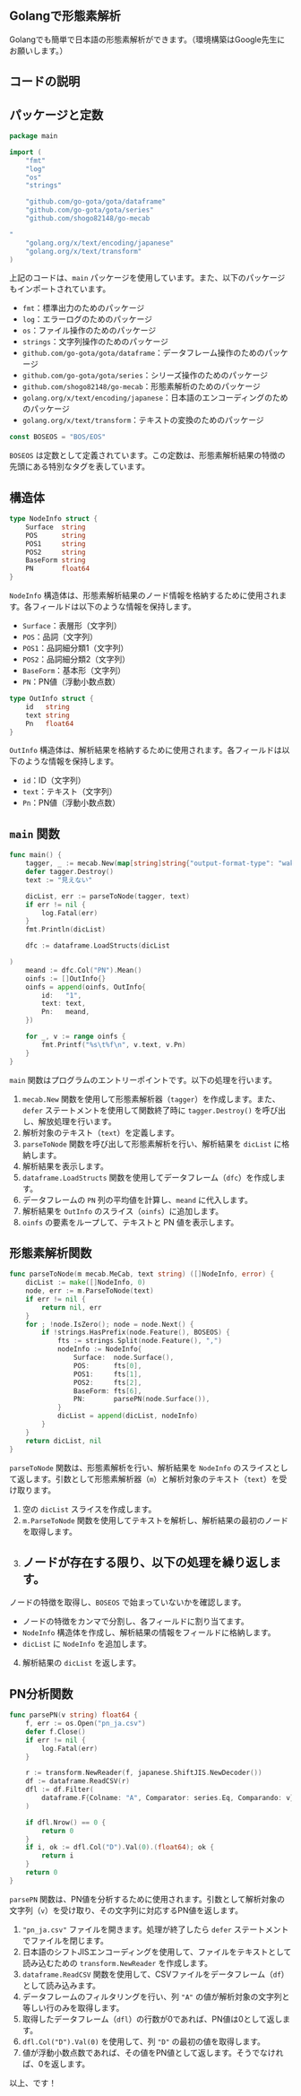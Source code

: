 ## Golangで形態素解析

Golangでも簡単で日本語の形態素解析ができます。（環境構築はGoogle先生にお願いします。）



[GItHub]: https://github.com/ywsrock/GOGOGO/tree/master/00_57_mecab



## コードの説明



## パッケージと定数

```go
package main

import (
	"fmt"
	"log"
	"os"
	"strings"

	"github.com/go-gota/gota/dataframe"
	"github.com/go-gota/gota/series"
	"github.com/shogo82148/go-mecab

"
	"golang.org/x/text/encoding/japanese"
	"golang.org/x/text/transform"
)
```

上記のコードは、`main` パッケージを使用しています。また、以下のパッケージもインポートされています。

- `fmt`：標準出力のためのパッケージ
- `log`：エラーログのためのパッケージ
- `os`：ファイル操作のためのパッケージ
- `strings`：文字列操作のためのパッケージ
- `github.com/go-gota/gota/dataframe`：データフレーム操作のためのパッケージ
- `github.com/go-gota/gota/series`：シリーズ操作のためのパッケージ
- `github.com/shogo82148/go-mecab`：形態素解析のためのパッケージ
- `golang.org/x/text/encoding/japanese`：日本語のエンコーディングのためのパッケージ
- `golang.org/x/text/transform`：テキストの変換のためのパッケージ

```go
const BOSEOS = "BOS/EOS"
```

`BOSEOS` は定数として定義されています。この定数は、形態素解析結果の特徴の先頭にある特別なタグを表しています。



## 構造体

```go
type NodeInfo struct {
	Surface  string
	POS      string
	POS1     string
	POS2     string
	BaseForm string
	PN       float64
}
```

`NodeInfo` 構造体は、形態素解析結果のノード情報を格納するために使用されます。各フィールドは以下のような情報を保持します。

- `Surface`：表層形（文字列）
- `POS`：品詞（文字列）
- `POS1`：品詞細分類1（文字列）
- `POS2`：品詞細分類2（文字列）
- `BaseForm`：基本形（文字列）
- `PN`：PN値（浮動小数点数）

```go
type OutInfo struct {
	id   string
	text string
	Pn   float64
}
```

`OutInfo` 構造体は、解析結果を格納するために使用されます。各フィールドは以下のような情報を保持します。

- `id`：ID（文字列）
- `text`：テキスト（文字列）
- `Pn`：PN値（浮動小数点数）



## `main` 関数

```go
func main() {
	tagger, _ := mecab.New(map[string]string{"output-format-type": "wakati"})
	defer tagger.Destroy()
	text := "見えない"

	dicList, err := parseToNode(tagger, text)
	if err != nil {
		log.Fatal(err)
	}
	fmt.Println(dicList)

	dfc := dataframe.LoadStructs(dicList

)
	meand := dfc.Col("PN").Mean()
	oinfs := []OutInfo{}
	oinfs = append(oinfs, OutInfo{
		id:   "1",
		text: text,
		Pn:   meand,
	})

	for _, v := range oinfs {
		fmt.Printf("%s\t%f\n", v.text, v.Pn)
	}
}
```

`main` 関数はプログラムのエントリーポイントです。以下の処理を行います。

1. `mecab.New` 関数を使用して形態素解析器（`tagger`）を作成します。また、`defer` ステートメントを使用して関数終了時に `tagger.Destroy()` を呼び出し、解放処理を行います。
2. 解析対象のテキスト（`text`）を定義します。
3. `parseToNode` 関数を呼び出して形態素解析を行い、解析結果を `dicList` に格納します。
4. 解析結果を表示します。
5. `dataframe.LoadStructs` 関数を使用してデータフレーム（`dfc`）を作成します。
6. データフレームの `PN` 列の平均値を計算し、`meand` に代入します。
7. 解析結果を `OutInfo` のスライス（`oinfs`）に追加します。
8. `oinfs` の要素をループして、テキストと PN 値を表示します。



## 形態素解析関数

```go
func parseToNode(m mecab.MeCab, text string) ([]NodeInfo, error) {
	dicList := make([]NodeInfo, 0)
	node, err := m.ParseToNode(text)
	if err != nil {
		return nil, err
	}
	for ; !node.IsZero(); node = node.Next() {
		if !strings.HasPrefix(node.Feature(), BOSEOS) {
			fts := strings.Split(node.Feature(), ",")
			nodeInfo := NodeInfo{
				Surface:  node.Surface(),
				POS:      fts[0],
				POS1:     fts[1],
				POS2:     fts[2],
				BaseForm: fts[6],
				PN:       parsePN(node.Surface()),
			}
			dicList = append(dicList, nodeInfo)
		}
	}
	return dicList, nil
}
```

`parseToNode` 関数は、形態素解析を行い、解析結果を `NodeInfo` のスライスとして返します。引数として形態素解析器（`m`）と解析対象のテキスト（`text`）を受け取ります。

1. 空の `dicList` スライスを作成します。
2. `m.ParseToNode` 関数を使用してテキストを解析し、解析結果の最初のノードを取得します。
3. ノードが存在する限り、以下の処理を繰り返します。
   -

 ノードの特徴を取得し、`BOSEOS` で始まっていないかを確認します。
   - ノードの特徴をカンマで分割し、各フィールドに割り当てます。
   - `NodeInfo` 構造体を作成し、解析結果の情報をフィールドに格納します。
   - `dicList` に `NodeInfo` を追加します。
4. 解析結果の `dicList` を返します。

## PN分析関数

```go
func parsePN(v string) float64 {
	f, err := os.Open("pn_ja.csv")
	defer f.Close()
	if err != nil {
		log.Fatal(err)
	}

	r := transform.NewReader(f, japanese.ShiftJIS.NewDecoder())
	df := dataframe.ReadCSV(r)
	dfl := df.Filter(
		dataframe.F{Colname: "A", Comparator: series.Eq, Comparando: v},
	)

	if dfl.Nrow() == 0 {
		return 0
	}
	if i, ok := dfl.Col("D").Val(0).(float64); ok {
		return i
	}
	return 0
}
```

`parsePN` 関数は、PN値を分析するために使用されます。引数として解析対象の文字列（`v`）を受け取り、その文字列に対応するPN値を返します。

1. `"pn_ja.csv"` ファイルを開きます。処理が終了したら `defer` ステートメントでファイルを閉じます。
2. 日本語のシフトJISエンコーディングを使用して、ファイルをテキストとして読み込むための `transform.NewReader` を作成します。
3. `dataframe.ReadCSV` 関数を使用して、CSVファイルをデータフレーム（`df`）として読み込みます。
4. データフレームのフィルタリングを行い、列 `"A"` の値が解析対象の文字列と等しい行のみを取得します。
5. 取得したデータフレーム（`dfl`）の行数が0であれば、PN値は0として返します。
6. `dfl.Col("D").Val(0)` を使用して、列 `"D"` の最初の値を取得します。
7. 値が浮動小数点数であれば、その値をPN値として返します。そうでなければ、0を返します。



以上、です！